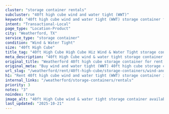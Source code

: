 ```yaml
---
cluster: "storage container rentals"
subcluster: "40ft high cube wind and water tight (WWT)"
keyword: "40ft high cube wind and water tight (WWT) storage container for rent Weatherford, TX"
intent: "Transactional-Local"
page_type: "Location-Product"
city: "Weatherford, TX"
service_type: "storage container"
condition: "Wind & Water Tight"
size: "40ft High Cube"
title_tag: "40ft High Cube High Cube Hiz Wind & Water Tight storage container Sales in Weatherford | LC Container"
meta_description: "40ft High Cube wind & water tight storage container sales in Weatherford. High cube containers with extra height. Fast delivery, competitive pricing. Serving storage containers area. Quote ID: H2C. Call (214) 524-4168 for your free quote today."
original_title: "Weatherford 40ft high cube storage container for rent | LC"
original_meta: "Buy wind and water tight (WWT) 40ft high cube storage container rent with local delivery in Weatherford, TX. LC Container — local Since 2003. Request a fast quote today."
url_slug: "/weatherford/rent/40ft-high-cube/storage-containers/wind-and-water-tight-wwt"
h1: "Rent 40ft high cube wind and water tight (WWT) storage container in Weatherford"
internal_links: "/weatherford/storage-containers/rentals"
priority: 3
notes: "3"
noindex: true
image_alt: "40ft High Cube wind & water tight storage container available for delivery in Weatherford"
last_updated: "2025-10-21"
---
```


<!-- TODO: Add unique city/inventory copy, images, and internal links here. -->
